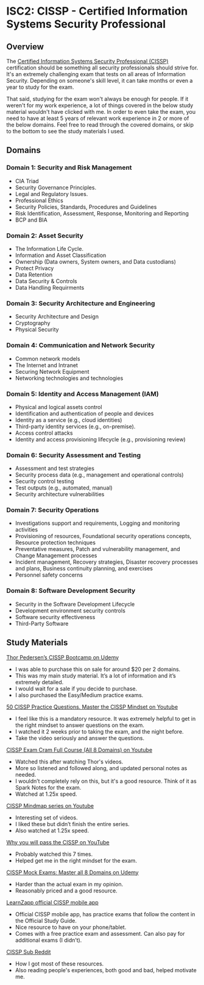 # ISC2: CISSP - Certified Information Systems Security Professional

## Overview

The [Certified Information Systems Security Professional (CISSP)](https://www.isc2.org/certifications/cissp) certification should be something all security professionals should strive for.  It's an extremely challenging exam that tests on all areas of Information Security. Depending on someone's skill level, it can take months or even a year to study for the exam.&#x20;

That said, studying for the exam won't always be enough for people. If it weren't for my work experience, a lot of things covered in the below study material wouldn't have clicked with me. In order to even take the exam, you need to have at least 5 years of relevant work experience in 2 or more of the below domains. Feel free to read through the covered domains, or skip to the bottom to see the study materials I used.

## Domains

### Domain 1: Security and Risk Management

* CIA Triad
* Security Governance Principles.
* Legal and Regulatory Issues.
* Professional Ethics
* Security Policies, Standards, Procedures and Guidelines
* Risk Identification, Assessment, Response, Monitoring and Reporting
* BCP and BIA

### Domain 2: Asset Security

* The Information Life Cycle.
* Information and Asset Classification
* Ownership (Data owners, System owners, and Data custodians)
* Protect Privacy
* Data Retention
* Data Security & Controls
* Data Handling Requirments

### Domain 3: Security Architecture and Engineering

* Security Architecture and Design
* Cryptography
* Physical Security

### Domain 4: Communication and Network Security

* Common network models
* The Internet and Intranet
* Securing Network Equipment
* Networking technologies and technologies

### Domain 5: Identity and Access Management (IAM)

* Physical and logical assets control
* Identification and authentication of people and devices
* Identity as a service (e.g., cloud identities)
* Third-party identity services (e.g., on-premise).
* Access control attacks
* Identity and access provisioning lifecycle (e.g., provisioning review)

### Domain 6: Security Assessment and Testing

* Assessment and test strategies
* Security process data (e.g., management and operational controls)
* Security control testing
* Test outputs (e.g., automated, manual)
* Security architecture vulnerabilities

### Domain 7: Security Operations

* Investigations support and requirements, Logging and monitoring activities
* Provisioning of resources, Foundational security operations concepts, Resource protection techniques
* Preventative measures, Patch and vulnerability management, and Change Management processes
* Incident management, Recovery strategies, Disaster recovery processes and plans, Business continuity planning, and exercises
* Personnel safety concerns

### Domain 8: Software Development Security

* Security in the Software Development Lifecycle
* Development environment security controls
* Software security effectiveness
* Third-Party Software

## Study Materials

[Thor Pedersen’s CISSP Bootcamp on Udemy](https://www.udemy.com/user/thorpedersen/)

* I was able to purchase this on sale for around $20 per 2 domains.&#x20;
* This was my main study material. It’s a lot of information and it’s extremely detailed.
* I would wait for a sale if you decide to purchase.
* I also purchased the Easy/Medium practice exams.

&#x20;[50 CISSP Practice Questions. Master the CISSP Mindset on Youtube](https://www.youtube.com/watch?v=qbVY0Cg8Ntw\&t=1124s)

* I feel like this is a mandatory resource. It was extremely helpful to get in the right mindset to answer questions on the exam.
* I watched it 2 weeks prior to taking the exam, and the night before.
* Take the video seriously and answer the questions.

[CISSP Exam Cram Full Course (All 8 Domains) on Youtube](https://www.youtube.com/watch?v=\_nyZhYnCNLA\&t=2s)

* Watched this after watching Thor's videos.
* More so listened and followed along, and updated personal notes as needed.
* I wouldn’t completely rely on this, but it's a good resource. Think of it as Spark Notes for the exam.
* Watched at 1.25x speed.

[CISSP Mindmap series on Youtube](https://www.youtube.com/watch?v=hf5NwUSEkwA\&list=PLZKdGEfEyJhLd-pJhAD7dNbJyUgpqI4pu)

* Interesting set of videos.&#x20;
* I liked these but didn’t finish the entire series.
* Also watched at 1.25x speed.

[Why you will pass the CISSP on YouTube](https://www.youtube.com/watch?v=v2Y6Zog8h2A\&t=901s)

* Probably watched this 7 times.
* Helped get me in the right mindset for the exam.

[CISSP Mock Exams: Master all 8 Domains on Udemy](https://www.udemy.com/course/cissp-mock-exams-master-all-8-domains/)

* Harder than the actual exam in my opinion.&#x20;
* Reasonably priced and a good resource.

[LearnZapp official CISSP mobile app](https://www.learnzapp.com/)

* Official CISSP mobile app, has practice exams that follow the content in the Official Study Guide.
* Nice resource to have on your phone/tablet.&#x20;
* Comes with a free practice exam and assessment. Can also pay for additional exams (I didn’t).

[CISSP Sub Reddit](https://www.reddit.com/r/cissp/)

* How I got most of these resources.
* Also reading people's experiences, both good and bad, helped motivate me.
